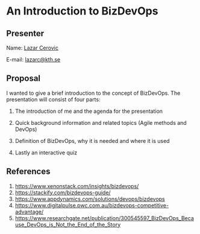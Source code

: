 # An Introduction to BizDevOps 


## Presenter
Name: [Lazar Cerovic](https://github.com/lazarko)


E-mail: lazarc@kth.se


## Proposal 

I wanted to give a brief introduction to the concept of BizDevOps. 
The presentation will consist of four parts:
1) The introduction of me and the agenda for the presentation

2) Quick background information and related topics (Agile methods and DevOps)
3) Definition of BizDevOps, why it is needed and where it is used
4) Lastly an interactive quiz

## References
1) https://www.xenonstack.com/insights/bizdevops/
2) https://stackify.com/bizdevops-guide/
3) https://www.appdynamics.com/solutions/devops/bizdevops
4) https://www.digitalpulse.pwc.com.au/bizdevops-competitive-advantage/
5) https://www.researchgate.net/publication/300545597_BizDevOps_Because_DevOps_is_Not_the_End_of_the_Story 

